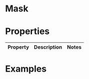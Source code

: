 # Mask


# Properties


| Property | Description | Notes | 
| -------- | ----------- | ----- |




# Examples

